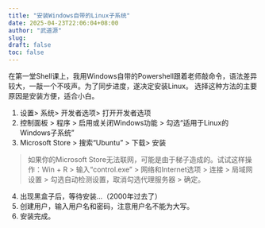 ```yaml
---
title: "安装Windows自带的Linux子系统"
date: 2025-04-23T22:06:04+08:00
author: "武道源"
slug:
draft: false
toc: false
---
```

在第一堂Shell课上，我用Windows自带的Powershell跟着老师敲命令，语法差异较大，一敲一个不吱声。为了同步进度，遂决定安装Linux。
选择这种方法的主要原因是安装方便，适合小白。
1. 设置> 系统> 开发者选项> 打开开发者选项
2. 控制面板 > 程序 > 启用或关闭Windows功能 > 勾选“适用于Linux的Windows子系统”
3. Microsoft Store > 搜索“Ubuntu” > 下载> 安装
> 如果你的Microsoft Store无法联网，可能是由于梯子造成的。试试这样操作：Win + R > 输入“control.exe” > 网络和Internet选项 > 连接 > 局域网设置 > 勾选自动检测设置，取消勾选代理服务器 > 确定。
4. 出现黑盒子后，等待安装...（2000年过去了）
5. 创建用户，输入用户名和密码，注意用户名不能为大写。
6. 安装完成。

